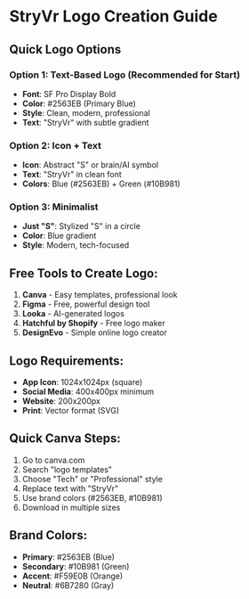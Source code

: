 # StryVr Logo Creation Guide

## Quick Logo Options

### Option 1: Text-Based Logo (Recommended for Start)
- **Font**: SF Pro Display Bold
- **Color**: #2563EB (Primary Blue)
- **Style**: Clean, modern, professional
- **Text**: "StryVr" with subtle gradient

### Option 2: Icon + Text
- **Icon**: Abstract "S" or brain/AI symbol
- **Text**: "StryVr" in clean font
- **Colors**: Blue (#2563EB) + Green (#10B981)

### Option 3: Minimalist
- **Just "S"**: Stylized "S" in a circle
- **Color**: Blue gradient
- **Style**: Modern, tech-focused

## Free Tools to Create Logo:
1. **Canva** - Easy templates, professional look
2. **Figma** - Free, powerful design tool
3. **Looka** - AI-generated logos
4. **Hatchful by Shopify** - Free logo maker
5. **DesignEvo** - Simple online logo creator

## Logo Requirements:
- **App Icon**: 1024x1024px (square)
- **Social Media**: 400x400px minimum
- **Website**: 200x200px
- **Print**: Vector format (SVG)

## Quick Canva Steps:
1. Go to canva.com
2. Search "logo templates"
3. Choose "Tech" or "Professional" style
4. Replace text with "StryVr"
5. Use brand colors (#2563EB, #10B981)
6. Download in multiple sizes

## Brand Colors:
- **Primary**: #2563EB (Blue)
- **Secondary**: #10B981 (Green)
- **Accent**: #F59E0B (Orange)
- **Neutral**: #6B7280 (Gray) 